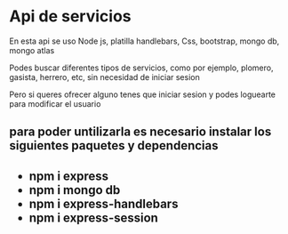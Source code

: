 <h1>Api de servicios</h1>
<p>En esta api se uso Node js, platilla handlebars, Css, bootstrap, mongo db, mongo atlas</p>
<p>Podes buscar diferentes tipos de servicios, como por ejemplo, plomero, gasista, herrero, etc, sin necesidad de iniciar sesion</p>
<p>Pero si queres ofrecer alguno tenes que iniciar sesion y podes loguearte para modificar el usuario</p>
<h2>para poder untilizarla es necesario instalar los siguientes paquetes y dependencias<h2>
<ul>
<li>npm i express</li>
<li>npm i mongo db</li>
<li>npm i express-handlebars</li>
<li>npm i express-session</li>
</ul>
